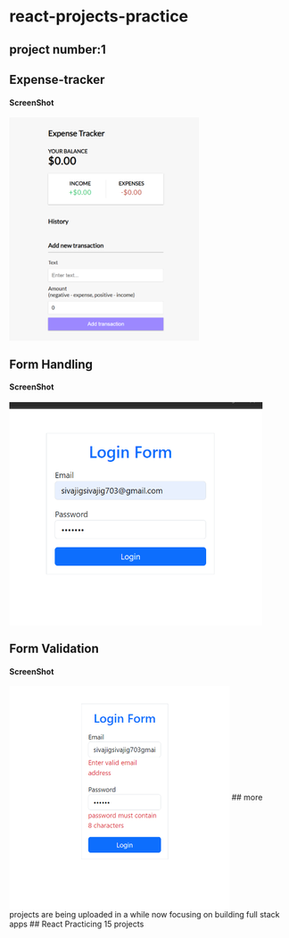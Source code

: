 # react-projects-practice
<h2>project number:1</h2>
<h2>Expense-tracker</h2>
<h4>ScreenShot</h4>
<img src="https://github.com/sivajisj/react-projects-practice/blob/main/Expense-tracker/expense%20Tracker.png" height=400 align="center" />
<h2>Form Handling</h2>
<h4>ScreenShot</h4>
<img src="https://github.com/sivajisj/react-projects-practice/blob/main/form-validation.png" height=400 align="center" />
<h2>Form Validation</h2>
<h4>ScreenShot</h4>
<img src="./fvalid.png" height=400 align="center" />
## more projects are being uploaded in a while 
now focusing on building full stack apps 
## React Practicing 15 projects